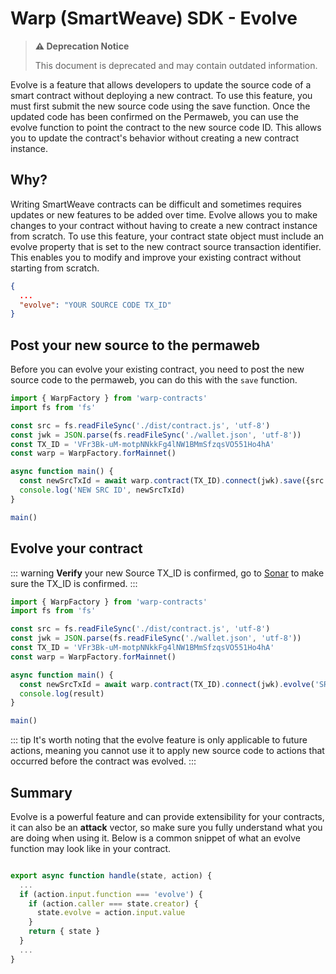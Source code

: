 # Warp (SmartWeave) SDK - Evolve

> **⚠️ Deprecation Notice**
>
> This document is deprecated and may contain outdated information.

Evolve is a feature that allows developers to update the source code of a smart contract without deploying a new contract. To use this feature, you must first submit the new source code using the save function. Once the updated code has been confirmed on the Permaweb, you can use the evolve function to point the contract to the new source code ID. This allows you to update the contract's behavior without creating a new contract instance.

## Why?

Writing SmartWeave contracts can be difficult and sometimes requires updates or new features to be added over time. Evolve allows you to make changes to your contract without having to create a new contract instance from scratch. To use this feature, your contract state object must include an evolve property that is set to the new contract source transaction identifier. This enables you to modify and improve your existing contract without starting from scratch.

```json
{
  ...
  "evolve": "YOUR SOURCE CODE TX_ID"
}
```

## Post your new source to the permaweb

Before you can evolve your existing contract, you need to post the new source code to the permaweb, you can do this with the `save` function.

```ts
import { WarpFactory } from 'warp-contracts'
import fs from 'fs'

const src = fs.readFileSync('./dist/contract.js', 'utf-8')
const jwk = JSON.parse(fs.readFileSync('./wallet.json', 'utf-8'))
const TX_ID = 'VFr3Bk-uM-motpNNkkFg4lNW1BMmSfzqsVO551Ho4hA'
const warp = WarpFactory.forMainnet()

async function main() {
  const newSrcTxId = await warp.contract(TX_ID).connect(jwk).save({src })
  console.log('NEW SRC ID', newSrcTxId)
}

main()
```

## Evolve your contract

::: warning
**Verify** your new Source TX_ID is confirmed, go to [Sonar](https://sonar.warp.cc) to make sure the TX_ID is confirmed.
:::

```ts
import { WarpFactory } from 'warp-contracts'
import fs from 'fs'

const src = fs.readFileSync('./dist/contract.js', 'utf-8')
const jwk = JSON.parse(fs.readFileSync('./wallet.json', 'utf-8'))
const TX_ID = 'VFr3Bk-uM-motpNNkkFg4lNW1BMmSfzqsVO551Ho4hA'
const warp = WarpFactory.forMainnet()

async function main() {
  const newSrcTxId = await warp.contract(TX_ID).connect(jwk).evolve('SRC TX ID')
  console.log(result)
}

main()

```

::: tip
It's worth noting that the evolve feature is only applicable to future actions, meaning you cannot use it to apply new source code to actions that occurred before the contract was evolved.
:::


## Summary

Evolve is a powerful feature and can provide extensibility for your contracts, it can also be an **attack** vector, so make sure you fully understand what you are doing when using it. Below is a common snippet of what an evolve function may look like in your contract.

```js

export async function handle(state, action) {
  ...
  if (action.input.function === 'evolve') {
    if (action.caller === state.creator) {
      state.evolve = action.input.value 
    }
    return { state }
  }
  ...
}
```


